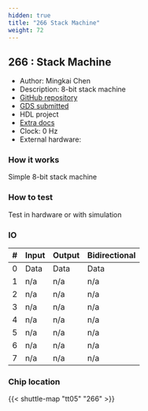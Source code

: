 ```yaml
---
hidden: true
title: "266 Stack Machine"
weight: 72
---
```


## 266 : Stack Machine

* Author: Mingkai Chen
* Description: 8-bit stack machine
* [GitHub repository](https://github.com/mingkaic1/tt05-stack-machine)
* [GDS submitted](https://github.com/mingkaic1/tt05-stack-machine/actions/runs/6715944761)
* HDL project
* [Extra docs]()
* Clock: 0 Hz
* External hardware: 



### How it works

Simple 8-bit stack machine


### How to test

Test in hardware or with simulation


### IO

| # | Input        | Output       | Bidirectional      |
|---|--------------|--------------| -------------------|
| 0 | Data  | Data | Data |
| 1 | n/a  | n/a | n/a |
| 2 | n/a  | n/a | n/a |
| 3 | n/a  | n/a | n/a |
| 4 | n/a  | n/a | n/a |
| 5 | n/a  | n/a | n/a |
| 6 | n/a  | n/a | n/a |
| 7 | n/a  | n/a | n/a |

### Chip location

{{< shuttle-map "tt05" "266" >}}
